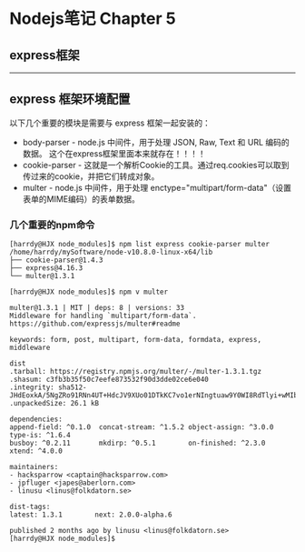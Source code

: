 # Nodejs笔记 Chapter 5
## express框架

***
## express 框架环境配置
以下几个重要的模块是需要与 express 框架一起安装的：
* body-parser - node.js 中间件，用于处理 JSON, Raw, Text 和 URL 编码的数据。  这个在express框架里面本来就存在！！！！
* cookie-parser - 这就是一个解析Cookie的工具。通过req.cookies可以取到传过来的cookie，并把它们转成对象。
* multer - node.js 中间件，用于处理 enctype="multipart/form-data"（设置表单的MIME编码）的表单数据。
### 几个重要的npm命令
```linux
[harrdy@HJX node_modules]$ npm list express cookie-parser multer
/home/harrdy/mySoftware/node-v10.8.0-linux-x64/lib
├── cookie-parser@1.4.3 
├── express@4.16.3 
└── multer@1.3.1 

[harrdy@HJX node_modules]$ npm v multer

multer@1.3.1 | MIT | deps: 8 | versions: 33
Middleware for handling `multipart/form-data`.
https://github.com/expressjs/multer#readme

keywords: form, post, multipart, form-data, formdata, express, middleware

dist
.tarball: https://registry.npmjs.org/multer/-/multer-1.3.1.tgz
.shasum: c3fb3b35f50c7eefe873532f90d3dde02ce6e040
.integrity: sha512-JHdEoxkA/5NgZRo91RNn4UT+HdcJV9XUo01DTkKC7vo1erNIngtuaw9Y0WI8RdTlyi+wMIbunflhghzVLuGJyw==
.unpackedSize: 26.1 kB

dependencies:
append-field: ^0.1.0  concat-stream: ^1.5.2 object-assign: ^3.0.0 type-is: ^1.6.4       
busboy: ^0.2.11       mkdirp: ^0.5.1        on-finished: ^2.3.0   xtend: ^4.0.0         

maintainers:
- hacksparrow <captain@hacksparrow.com>
- jpfluger <japes@aberlorn.com>
- linusu <linus@folkdatorn.se>

dist-tags:
latest: 1.3.1        next: 2.0.0-alpha.6  

published 2 months ago by linusu <linus@folkdatorn.se>
[harrdy@HJX node_modules]$ 
```
